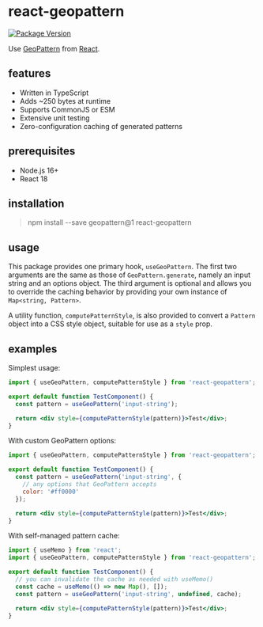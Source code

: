 # react-geopattern

[![Package Version](https://badge.fury.io/js/react-geopattern.svg)](https://www.npmjs.com/package/react-geopattern)

Use [GeoPattern](https://github.com/btmills/geopattern) from [React](https://github.com/facebook/react).

## features

- Written in TypeScript
- Adds ~250 bytes at runtime
- Supports CommonJS or ESM
- Extensive unit testing
- Zero-configuration caching of generated patterns

## prerequisites

- Node.js 16+
- React 18

## installation

> npm install --save geopattern@1 react-geopattern

## usage

This package provides one primary hook, `useGeoPattern`. The first two arguments are the same as those of `GeoPattern.generate`, namely an input string and an options object. The third argument is optional and allows you to override the caching behavior by providing your own instance of `Map<string, Pattern>`.

A utility function, `computePatternStyle`, is also provided to convert a `Pattern` object into a CSS style object, suitable for use as a `style` prop.

## examples

Simplest usage:

```jsx
import { useGeoPattern, computePatternStyle } from 'react-geopattern';

export default function TestComponent() {
  const pattern = useGeoPattern('input-string');

  return <div style={computePatternStyle(pattern)}>Test</div>;
}
```

With custom GeoPattern options:

```jsx
import { useGeoPattern, computePatternStyle } from 'react-geopattern';

export default function TestComponent() {
  const pattern = useGeoPattern('input-string', {
    // any options that GeoPattern accepts
    color: '#ff0000'
  });

  return <div style={computePatternStyle(pattern)}>Test</div>;
}
```

With self-managed pattern cache:

```jsx
import { useMemo } from 'react';
import { useGeoPattern, computePatternStyle } from 'react-geopattern';

export default function TestComponent() {
  // you can invalidate the cache as needed with useMemo()
  const cache = useMemo(() => new Map(), []);
  const pattern = useGeoPattern('input-string', undefined, cache);

  return <div style={computePatternStyle(pattern)}>Test</div>;
}
```
